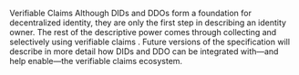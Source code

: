 Verifiable Claims Although DIDs and DDOs form a foundation for decentralized identity, they are only the first step in describing an identity owner. The rest of the descriptive power comes through collecting and selectively using verifiable claims . Future versions of the specification will describe in more detail how DIDs and DDO can be integrated with—and help enable—the verifiable claims ecosystem.
